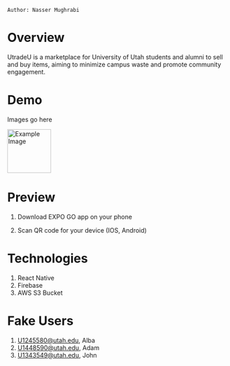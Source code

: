 ```
Author: Nasser Mughrabi
```

# Overview

UtradeU is a marketplace for University of Utah students and alumni to sell and buy items, aiming to minimize campus waste and promote community engagement.

# Demo

Images go here

<img src="readmeImages/image.png" alt="Example Image" width="100" height="100">


# Preview

1. Download EXPO GO app on your phone

2. Scan QR code for your device (IOS, Android)

# Technologies

1. React Native
2. Firebase
3. AWS S3 Bucket

# Fake Users

1. U1245580@utah.edu, Alba
2. U1448590@utah.edu, Adam
3. U1343549@utah.edu, John
